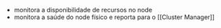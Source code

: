 * monitora a disponibilidade de recursos no node
* monitora a saúde do node físico e reporta para o [[Cluster Manager]]

